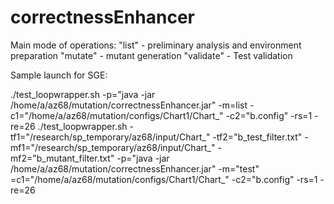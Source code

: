 # correctnessEnhancer

Main mode of operations:
"list" - preliminary analysis and environment preparation
"mutate" - mutant generation
"validate" - Test validation

Sample launch for SGE:

./test_loopwrapper.sh -p="java -jar /home/a/az68/mutation/correctnessEnhancer.jar" -m=list -c1="/home/a/az68/mutation/configs/Chart1/Chart_" -c2="b.config" -rs=1 -re=26
./test_loopwrapper.sh -tf1="/research/sp_temporary/az68/input/Chart_" -tf2="b_test_filter.txt" -mf1="/research/sp_temporary/az68/input/Chart_" -mf2="b_mutant_filter.txt" -p="java -jar /home/a/az68/mutation/correctnessEnhancer.jar" -m="test" =c1="/home/a/az68/mutation/configs/Chart1/Chart_" -c2="b.config" -rs=1 -re=26
